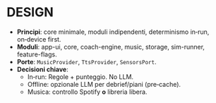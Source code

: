 # DESIGN

- **Principi**: core minimale, moduli indipendenti, determinismo in‑run, on‑device first.
- **Moduli**: app-ui, core, coach-engine, music, storage, sim-runner, feature-flags.
- **Porte**: `MusicProvider`, `TtsProvider`, `SensorsPort`.
- **Decisioni chiave**:
  - In‑run: Regole + punteggio. No LLM.
  - Offline: opzionale LLM per debrief/piani (pre‑cache).
  - Musica: controllo Spotify **o** libreria libera.